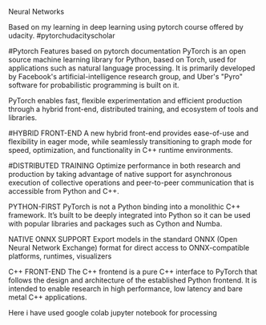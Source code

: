 Neural Networks

Based on my learning in deep learning using pytorch course offered by udacity.
#pytorchudacityscholar

#Pytorch
Features based on pytorch documentation
PyTorch is an open source machine learning library for Python, based on Torch, used for applications such as natural language processing. It is primarily developed by Facebook's artificial-intelligence research group, and Uber's "Pyro" software for probabilistic programming is built on it.

PyTorch enables fast, flexible experimentation and efficient production through a hybrid front-end, distributed training, and ecosystem of tools and libraries.

#HYBRID FRONT-END
A new hybrid front-end provides ease-of-use and flexibility in eager mode, while seamlessly transitioning to graph mode for speed, optimization, and functionality in C++ runtime environments.

#DISTRIBUTED TRAINING
Optimize performance in both research and production by taking advantage of native support for asynchronous execution of collective operations and peer-to-peer communication that is accessible from Python and C++.

PYTHON-FIRST
PyTorch is not a Python binding into a monolithic C++ framework. It’s built to be deeply integrated into Python so it can be used with popular libraries and packages such as Cython and Numba.

NATIVE ONNX SUPPORT
Export models in the standard ONNX (Open Neural Network Exchange) format for direct access to ONNX-compatible platforms, runtimes, visualizers

C++ FRONT-END
The C++ frontend is a pure C++ interface to PyTorch that follows the design and architecture of the established Python frontend. It is intended to enable research in high performance, low latency and bare metal C++ applications.

Here i have used google colab jupyter notebook for processing
